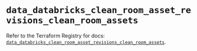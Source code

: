 # `data_databricks_clean_room_asset_revisions_clean_room_assets`

Refer to the Terraform Registry for docs: [`data_databricks_clean_room_asset_revisions_clean_room_assets`](https://registry.terraform.io/providers/databricks/databricks/1.88.0/docs/data-sources/clean_room_asset_revisions_clean_room_assets).
